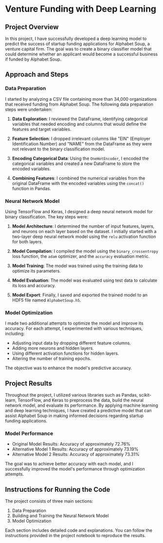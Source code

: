 # Venture Funding with Deep Learning

## Project Overview

In this project, I have successfully developed a deep learning model to predict the success of startup funding applications for Alphabet Soup, a venture capital firm. The goal was to create a binary classifier model that could determine whether an applicant would become a successful business if funded by Alphabet Soup.

## Approach and Steps

### Data Preparation

I started by analyzing a CSV file containing more than 34,000 organizations that received funding from Alphabet Soup. The following data preparation steps were undertaken:

1. **Data Exploration**: I reviewed the DataFrame, identifying categorical variables that needed encoding and columns that would define the features and target variables.

2. **Feature Selection**: I dropped irrelevant columns like "EIN" (Employer Identification Number) and "NAME" from the DataFrame as they were not relevant to the binary classification model.

3. **Encoding Categorical Data**: Using the `OneHotEncoder`, I encoded the categorical variables and created a new DataFrame to store the encoded variables.

4. **Combining Features**: I combined the numerical variables from the original DataFrame with the encoded variables using the `concat()` function in Pandas.

### Neural Network Model

Using TensorFlow and Keras, I designed a deep neural network model for binary classification. The key steps were:

1. **Model Architecture**: I determined the number of input features, layers, and neurons on each layer based on the dataset. I initially started with a two-layer deep neural network model using the `relu` activation function for both layers.

2. **Model Compilation**: I compiled the model using the `binary_crossentropy` loss function, the `adam` optimizer, and the `accuracy` evaluation metric.

3. **Model Training**: The model was trained using the training data to optimize its parameters.

4. **Model Evaluation**: The model was evaluated using test data to calculate its loss and accuracy.

5. **Model Export**: Finally, I saved and exported the trained model to an HDF5 file named `AlphabetSoup.h5`.

### Model Optimization

I made two additional attempts to optimize the model and improve its accuracy. For each attempt, I experimented with various techniques, including:

- Adjusting input data by dropping different feature columns.
- Adding more neurons and hidden layers.
- Using different activation functions for hidden layers.
- Altering the number of training epochs.

The objective was to enhance the model's predictive accuracy.

## Project Results

Throughout the project, I utilized various libraries such as Pandas, scikit-learn, TensorFlow, and Keras to preprocess the data, build the neural network model, and evaluate its performance. By applying machine learning and deep learning techniques, I have created a predictive model that can assist Alphabet Soup in making informed decisions regarding startup funding applications.

### Model Performance

- Original Model Results: Accuracy of approximately 72.76%
- Alternative Model 1 Results: Accuracy of approximately 73.19%
- Alternative Model 2 Results: Accuracy of approximately 73.31%

The goal was to achieve better accuracy with each model, and I successfully improved the model's performance through optimization attempts.

## Instructions for Running the Code

The project consists of three main sections:

1. Data Preparation
2. Building and Training the Neural Network Model
3. Model Optimization

Each section includes detailed code and explanations. You can follow the instructions provided in the project notebook to reproduce the results.

